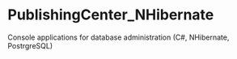 # PublishingCenter_NHibernate
Console applications for database administration (C#, NHibernate, PostrgreSQL)
